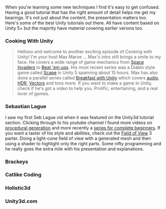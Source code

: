 ---
---

When you're learning some new techniques I find it's easy to get confused. Having a good tutorial that has the right amount of detail
helps me get my bearings. It's not just about the content, the presentation matters too.
Here's some of the best Unity tutorials out there. All have content based on Unity 5+ but the majority have material covering earlier 
verions too.

### Cooking With Unity
>Hellooo and welcome to another exciting episode of Cooking with Unity! I'm your host Max Maroe ...
Max's intro still brings a smile to my face. He covers a wide range of game mechanics from [Space Invaders](https://www.youtube.com/watch?v=XNEIpNjrcUg) to [Beat 'em ups](https://www.youtube.com/watch?v=5bhfsAoPmD4).
His most recent series was a Diablo style game called [Scape](https://www.youtube.com/playlist?list=PLlHjNcdoyw6XdeywdBBMemGS14BUv4RTI) in Unity 5 spanning about 15 hours. Max has also done a parallel series called
[Breakfast with Unity](https://www.youtube.com/playlist?list=PLlHjNcdoyw6WVpwY7_InRc6vYFS3bEPar) which covers [audio](https://www.youtube.com/watch?v=eF8CNgHZ-bA&list=PLlHjNcdoyw6WVpwY7_InRc6vYFS3bEPar&index=67), [HDR](https://www.youtube.com/watch?v=onE_Zt0FjH0&list=PLlHjNcdoyw6WVpwY7_InRc6vYFS3bEPar&index=88), [Vectors](https://www.youtube.com/watch?v=wno6t6iZmqM&list=PLlHjNcdoyw6WVpwY7_InRc6vYFS3bEPar&index=78) and tons more. 
If you want to make a game in Unity, check if he's got a video to help you. Prolific, entertaining, and a real lover of games.

### Sebastian Lague
I saw my first Seb Lague vid when it was featured on the Unity3d tutorial section. Clicking 
through to his youtube channel I found more videos on [procedural generation](https://www.youtube.com/playlist?list=PLFt_AvWsXl0eZgMK_DT5_biRkWXftAOf9) and more recently a [series for complete beginners](https://www.youtube.com/playlist?list=PLFt_AvWsXl0fnA91TcmkRyhhixX9CO3Lw).
If you want a taster of his style and abilities, check out the [Field of View](https://www.youtube.com/playlist?list=PLFt_AvWsXl0dohbtVgHDNmgZV_UY7xZv7) 3 parter. Doing a light-cone field of view with a 
generated mesh and then using a shader to highlight only the right parts. Some nifty programming and 
he really goes the extra mile with his presentation and explanations.
### Brackeys

### Catlike Coding

### Holistic3d

### Unity3d.com

